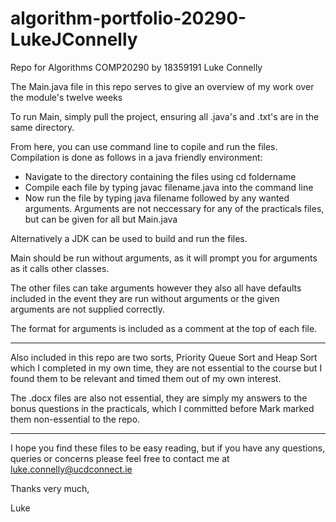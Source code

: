 # algorithm-portfolio-20290-LukeJConnelly

Repo for Algorithms COMP20290 by 18359191 Luke Connelly

The Main.java file in this repo serves to give an overview of my work over the module's twelve weeks

To run Main, simply pull the project, ensuring all .java's and .txt's are in the same directory.

From here, you can use command line to copile and run the files. Compilation is done as follows in a java friendly environment:
- Navigate to the directory containing the files using cd foldername
- Compile each file by typing javac filename.java into the command line
- Now run the file by typing java filename followed by any wanted arguments. Arguments are not neccessary for any of the practicals files, but can be given for all but Main.java

Alternatively a JDK can be used to build and run the files. 

Main should be run without arguments, as it will prompt you for arguments as it calls other classes.

The other files can take arguments however they also all have defaults included in the event they are run without 
arguments or the given arguments are not supplied correctly.

The format for arguments is included as a comment at the top of each file.

_____________________________________________________________________________________

Also included in this repo are two sorts, Priority Queue Sort and Heap Sort which I completed in my own time,
they are not essential to the course but I found them to be relevant and timed them out of my own interest.

The .docx files are also not essential, they are simply my answers to the bonus questions in the practicals,
which I committed before Mark marked them non-essential to the repo.

_____________________________________________________________________________________

I hope you find these files to be easy reading, but if you have any questions, queries or concerns please
feel free to contact me at luke.connelly@ucdconnect.ie

Thanks very much,

Luke
